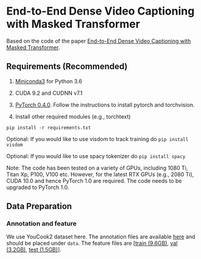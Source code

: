 # End-to-End Dense Video Captioning with Masked Transformer

Based on the code of the paper [End-to-End Dense Video Captioning with Masked Transformer](http://openaccess.thecvf.com/content_cvpr_2018/CameraReady/0037.pdf).


## Requirements (Recommended)
1) [Miniconda3](https://conda.io/miniconda.html) for Python 3.6

2) CUDA 9.2 and CUDNN v7.1

3) [PyTorch 0.4.0](https://pytorch.org/get-started/locally/). Follow the instructions to install pytorch and torchvision.

4) Install other required modules (e.g., torchtext)

`pip install -r requirements.txt`

Optional: If you would like to use visdom to track training do `pip install visdom`

Optional: If you would like to use spacy tokenizer do `pip install spacy`

Note: The code has been tested on a variety of GPUs, including 1080 Ti, Titan Xp, P100, V100 etc. However, for the latest RTX GPUs (e.g., 2080 Ti), CUDA 10.0 and hence PyTorch 1.0 are required. The code needs to be upgraded to PyTorch 1.0.


## Data Preparation
### Annotation and feature

We use YouCook2 dataset here. The annotation files are available [here](http://youcook2.eecs.umich.edu/static/dat/yc2_densecap/yc2.tar.gz) and should be placed under `data`. The feature files are [[train (9.6GB)](http://youcook2.eecs.umich.edu/static/dat/yc2_densecap/training_feat_yc2.tar.gz), [val (3.2GB)](http://youcook2.eecs.umich.edu/static/dat/yc2_densecap/validation_feat_yc2.tar.gz), [test (1.5GB)](http://youcook2.eecs.umich.edu/static/dat/yc2_densecap/testing_feat_yc2.tar.gz)].
